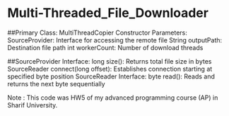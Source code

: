 # Multi-Threaded_File_Downloader

##Primary Class: MultiThreadCopier
Constructor Parameters:
SourceProvider: Interface for accessing the remote file
String outputPath: Destination file path
int workerCount: Number of download threads

##SourceProvider Interface:
long size(): Returns total file size in bytes
SourceReader connect(long offset): Establishes connection starting at specified byte position
SourceReader Interface:
byte read(): Reads and returns the next byte sequentially


Note : This code was HW5 of my advanced programming course (AP) in Sharif University.
